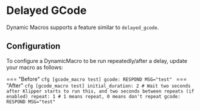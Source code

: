 # Delayed GCode

Dynamic Macros supports a feature similar to `delayed_gcode`.

## Configuration

To configure a DynamicMacro to be run repeatedly/after a delay, update your macro as follows:

=== "Before"
    ```cfg
    [gcode_macro test]
    gcode:
        RESPOND MSG="test"
    ```
=== "After"
    ```cfg
    [gcode_macro test]
    initial_duration: 2 # Wait two seconds after Klipper starts to run this, and two seconds between repeats (if enabled)
    repeat: 1 # 1 means repeat, 0 means don't repeat
    gcode:
        RESPOND MSG="test"
    ```